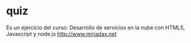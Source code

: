 # quiz
Es un ejercicio del curso:
Desarrollo de servicios en la nube con HTML5, Javascript y node.js
http://www.miriadax.net
